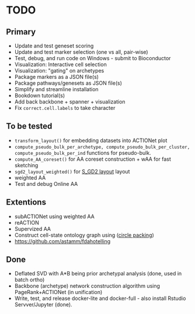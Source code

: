 # TODO

## Primary
* Update and test geneset scoring
* Update and test marker selection (one vs all, pair-wise)
* Test, debug, and run code on Windows - submit to Bioconductor
* Visualization: Interactive cell selection
* Visualization: "gating" on archetypes
* Package markers as a JSON file(s)
* Package pathways/genesets as JSON file(s)
* Simplify and streamline installation
* Bookdown tutorial(s)
* Add back backbone + spanner + visualization
* Fix `correct.cell.labels` to take character

## To be tested
* `transform_layout()` for embedding datasets into ACTIONet plot
* `compute_pseudo_bulk_per_archetype, compute_pseudo_bulk_per_cluster, compute_pseudo_bulk_per_ind` functions for pseudo-bulk.
* `compute_AA_coreset()` for AA coreset construction + wAA for fast sketching
* `sgd2_layout_weighted()` for [S_GD2 layout](https://github.com/jxz12/s_gd2) layout
* weighted AA
* Test and debug Online AA


## Extentions
* subACTIONet using weighted AA
* reACTION
* Supervized AA
* Construct cell-state ontology graph using ([circle packing](http://jeromefroe.github.io/circlepackeR/))
* https://github.com/astamm/fdahotelling


## Done
* Deflated SVD with A*B being prior archetypal analysis (done, used in batch ortho)
* Backbone (archetype) network construction algorithm using PageRank+ACTIONet (in unification)
* Write, test, and release docker-lite and docker-full - also install Rstudio Servver/Jupyter (done).
